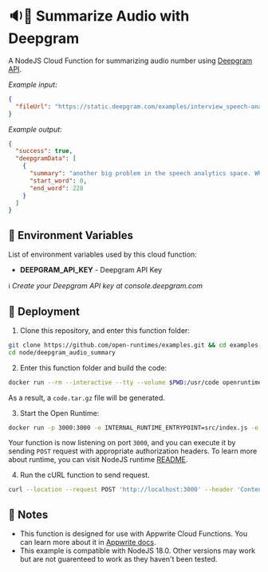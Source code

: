 # 🔉📃 Summarize Audio with Deepgram

A NodeJS Cloud Function for summarizing audio number using [Deepgram API](https://deepgram.com/).

_Example input:_

```json
{
  "fileUrl": "https://static.deepgram.com/examples/interview_speech-analytics.wav"
}
```

_Example output:_

```json
{
  "success": true,
  "deepgramData": [
    {
      "summary": "another big problem in the speech analytics space. When customers first bring the software on is that they they are blown away by the fact that an engine can monitor hundreds of Kpis.",
      "start_word": 0,
      "end_word": 228
    }
  ]
}
```

## 📝 Environment Variables

List of environment variables used by this cloud function:

- **DEEPGRAM_API_KEY** - Deepgram API Key

ℹ️ _Create your Deepgram API key at console.deepgram.com_

## 🚀 Deployment

1. Clone this repository, and enter this function folder:

```bash
git clone https://github.com/open-runtimes/examples.git && cd examples
cd node/deepgram_audio_summary
```

2. Enter this function folder and build the code:

```bash
docker run --rm --interactive --tty --volume $PWD:/usr/code openruntimes/node:v2-18.0 sh /usr/local/src/build.sh
```

As a result, a `code.tar.gz` file will be generated.

3. Start the Open Runtime:

```bash
docker run -p 3000:3000 -e INTERNAL_RUNTIME_ENTRYPOINT=src/index.js -e INTERNAL_RUNTIME_KEY=secret-key --rm --interactive --tty --volume $PWD/code.tar.gz:/tmp/code.tar.gz:ro openruntimes/node:v2-18.0 sh /usr/local/src/start.sh
```

Your function is now listening on port `3000`, and you can execute it by sending `POST` request with appropriate authorization headers. To learn more about runtime, you can visit NodeJS runtime [README](https://github.com/open-runtimes/open-runtimes/tree/main/runtimes/node-18.0). 

4. Run the cURL function to send request.

```bash
curl --location --request POST 'http://localhost:3000' --header 'Content-Type: application/json' --header 'X-Internal-Challenge: secret-key' --data-raw '{"variables": {"DEEPGRAM_API_KEY": "YOUR_DEEPGRAM_API_KEY"},"payload": {"fileUrl": "https://static.deepgram.com/examples/interview_speech-analytics.wav"}}'
```

## 📝 Notes

- This function is designed for use with Appwrite Cloud Functions. You can learn more about it in [Appwrite docs](https://appwrite.io/docs/functions).
- This example is compatible with NodeJS 18.0. Other versions may work but are not guarenteed to work as they haven't been tested.
